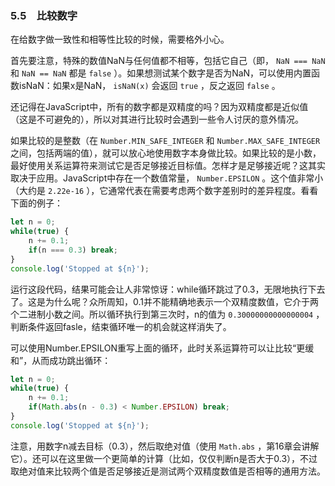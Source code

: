 ### 5.5　比较数字

在给数字做一致性和相等性比较的时候，需要格外小心。

首先要注意，特殊的数值NaN与任何值都不相等，包括它自己（即， `NaN === NaN` 和 `NaN == NaN` 都是 `false` ）。如果想测试某个数字是否为NaN，可以使用内置函数isNaN：如果x是NaN， `isNaN(x)` 会返回 `true` ，反之返回 `false` 。

还记得在JavaScript中，所有的数字都是双精度的吗？因为双精度都是近似值（这是不可避免的），所以对其进行比较时会遇到一些令人讨厌的意外情况。

如果比较的是整数（在 `Number.MIN_SAFE_INTEGER` 和 `Number.MAX_SAFE_INTEGER` 之间，包括两端的值），就可以放心地使用数字本身做比较。如果比较的是小数，最好使用关系运算符来测试它是否足够接近目标值。怎样才是足够接近呢？这其实取决于应用。JavaScript中存在一个数值常量， `Number.EPSILON` 。这个值非常小（大约是 `2.22e-16` ），它通常代表在需要考虑两个数字差别时的差异程度。看看下面的例子：

```javascript
let n = 0;
while(true) {
    n += 0.1;
    if(n === 0.3) break;
}
console.log('Stopped at ${n}');
```

运行这段代码，结果可能会让人非常惊讶：while循环跳过了0.3，无限地执行下去了。这是为什么呢？众所周知，0.1并不能精确地表示一个双精度数值，它介于两个二进制小数之间。所以循环执行到第三次时，n的值为 `0.30000000000000004` ，判断条件返回fasle，结束循环唯一的机会就这样消失了。

可以使用Number.EPSILON重写上面的循环，此时关系运算符可以让比较“更缓和”，从而成功跳出循环：

```javascript
let n = 0;
while(true) {
    n += 0.1;
    if(Math.abs(n - 0.3) < Number.EPSILON) break;
}
console.log('Stopped at ${n}');
```

注意，用数字n减去目标（0.3），然后取绝对值（使用 `Math.abs` ，第16章会讲解它）。还可以在这里做一个更简单的计算（比如，仅仅判断n是否大于0.3），不过取绝对值来比较两个值是否足够接近是测试两个双精度数值是否相等的通用方法。

